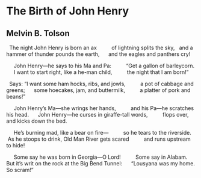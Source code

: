 # The Birth of John Henry
## Melvin B. Tolson
  The night John Henry is born an ax
         of lightning splits the sky,
  and a hammer of thunder pounds the earth,
     and the eagles and panthers cry!

     John Henry—he says to his Ma and Pa:
         “Get a gallon of barleycorn.
     I want to start right, like a he-man child,
         the night that I am born!”

  Says: “I want some ham hocks, ribs, and jowls,
         a pot of cabbage and greens;
     some hoecakes, jam, and buttermilk,
         a platter of pork and beans!”

     John Henry’s Ma—she wrings her hands,
         and his Pa—he scratches his head.
     John Henry—he curses in giraffe-tall words,
         flops over, and kicks down the bed.

     He’s burning mad, like a bear on fire—
         so he tears to the riverside.
 As he stoops to drink, Old Man River gets scared
         and runs upstream to hide!

     Some say he was born in Georgia—O Lord!
         Some say in Alabam.
  But it’s writ on the rock at the Big Bend Tunnel:
     “Lousyana was my home. So scram!”